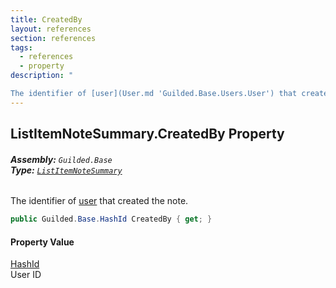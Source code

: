 ```yaml
---
title: CreatedBy
layout: references
section: references
tags:
  - references
  - property
description: "

The identifier of [user](User.md 'Guilded.Base.Users.User') that created the note."
---
```


## ListItemNoteSummary.CreatedBy Property
###### **Assembly:** `Guilded.Base`<br/>**Type:** [`ListItemNoteSummary`](ListItemNoteSummary.md 'Guilded.Base.Content.ListItemNoteSummary')

The identifier of [user](User.md 'Guilded.Base.Users.User') that created the note.

```csharp
public Guilded.Base.HashId CreatedBy { get; }
```

#### Property Value
[HashId](HashId.md 'Guilded.Base.HashId')  
User ID